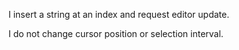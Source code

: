 I insert a string at an index and request editor update.

I do not change cursor position or selection interval.